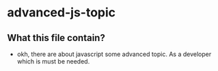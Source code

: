 # advanced-js-topic
## What this file contain?
* okh, there are about javascript some advanced topic. As a developer which is must be needed.

